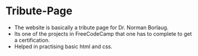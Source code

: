 # Tribute-Page
- The website is basically a tribute page for Dr. Norman Borlaug.
- Its one of the projects in FreeCodeCamp that one has to complete to get a certification.
- Helped in practising basic html and css.
